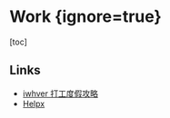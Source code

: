# Work {ignore=true}

[toc]

## Links

- [iwhver 打工度假攻略](https://iwhver.com/)
- [Helpx](https://www.helpx.net/)
